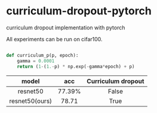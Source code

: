 # curriculum-dropout-pytorch

curriculum dropout implementation with pytorch

All experiments can be run on cifar100.

```python

def curriculum_p(p, epoch):
    gamma = 0.0001
    return (1-(1.-p) * np.exp(-gamma*epoch) + p)

```

|model|acc|Curriculum dropout|
|:---:|:---:|:---:|
|resnet50|77.39%|False|
|resnet50(ours)|78.71|True|
